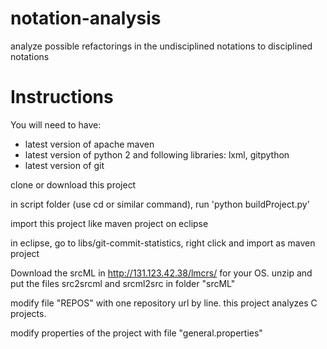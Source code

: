 # notation-analysis
analyze possible refactorings in the undisciplined notations to disciplined notations

# Instructions

You will need to have:

- latest version of apache maven
- latest version of python 2 and following libraries: lxml, gitpython
- latest version of git

clone or download this project

in script folder (use cd or similar command), run 'python buildProject.py'

import this project like maven project on eclipse

in eclipse, go to libs/git-commit-statistics, right click and import as maven project

Download the srcML in http://131.123.42.38/lmcrs/ for your OS. unzip and put the files src2srcml and srcml2src in folder "srcML"

modify file "REPOS" with one repository url by line. this project analyzes C projects.

modify properties of the project with file "general.properties"
